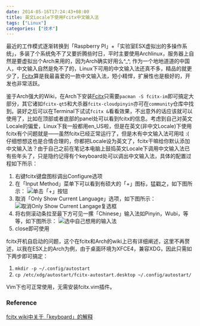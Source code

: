 ```yaml
---
date: 2014-05-16T17:24:43+08:00
title: 英文Locale下使用Fcitx中文输入法
tags: ["Linux"]
categories: ["技术"]
---
```


最近的工作模式逐渐转换到「Raspberry PI」+「实验室ESX虚拟出的多操作系统」，多装了个系统免不了又要折腾些时日，平时主要使用Archlinux，服务器上自然是要虚拟出个Arch来用的，因为Arch确实好用么^\_^, 作为一个地地道道的中国人，中文输入自然是免不了的，Linux下可用的中文输入法还真不多，精品的就更少了，[Fcitx](https://fcitx-im.org/wiki/Fcitx)算是我最喜爱的一款中文输入法，短小精悍，扩展性也是极好的，开发也非常活跃。  

鉴于Arch强大的Wiki，在Arch下安装[Fcitx](https://wiki.archlinux.org/index.php/fcitx)只需要`pacman -S fcitx-im`即可搞定大部分，其它诸如`fcitx-qt5`和大杀器`fcitx-cloudpinyin`亦可在`community`仓库中找到。装好之后可以在Terminal下试试`fcitx &`看看效果，不出意外的话应该就可以使用了，比如在顶部或者底部的panel处可以看到fcitx的信息。考虑到自己对英文Locale的偏爱，Linux下我一般都用en_US啦，但是在英文(非中文Locale)下使用fcitx有个问题就是——虽然fcitx已经正常运行了，但是木有中文输入法可用哇 :( 仔细想想这也是合情合理的，你都把Locale设为英文了，fcitx干嘛给你默认添加中文输入法？由于自己之前在笔记本电脑上鼓捣英文Locale下调用中文输入法已有些年头了，只是隐约记得有个keyboard处可以调出中文输入法，具体的配置过程如下所示：  

1. 右键fcitx键盘图标调出Configure选项  
2. 在「Input Method」菜单下可以看到有硕大的「+」图标，猛戳之，如下图所示：
![单击「+」按钮](http://7xojrx.com1.z0.glb.clouddn.com/images/misc/fcitx-configure0.png-q75)
3. 取消「Only Show Current Language」选项，如下图所示：
![取消Only Show Current Langage复选框](http://7xojrx.com1.z0.glb.clouddn.com/images/misc/fcitx-configure1.png-q75)
4. 将右侧滚动条拉至最下方可见一摞「Chinese」输入法如Pinyin，Wubi，等等，如下图所示：
![选中自己想用的输入法](http://7xojrx.com1.z0.glb.clouddn.com/images/misc/fcitx-configure2.png-q75)
5. close即可使用

fcitx开机自启动的问题，这个在fcitx和Arch的wiki上已有详细阐述，这里不再赘述，以我在ESX上的Arch为例，由于桌面环境为XFCE4，兼容XDG，因此只需如下两步即可搞定：  

1. `mkdir -p ~/.config/autostart`
2. `cp /etc/xdg/autostart/fcitx-autostart.desktop ~/.config/autostart/`

Vim下也可正常使用，无需安装fcitx.vim插件。

### Reference  
[fcitx wiki中关于「keyboard」的解释](https://fcitx-im.org/wiki/Keyboard/zh-cn)